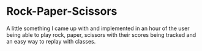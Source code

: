 # Rock-Paper-Scissors
A little something I came up with and implemented in an hour of the user being able to play rock, paper, scissors with their scores being tracked and an easy way to replay with classes.
